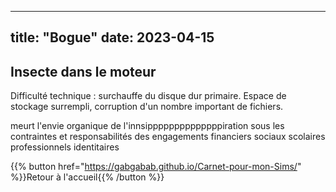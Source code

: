 

---
title: "Bogue"
date: 2023-04-15
---

## Insecte dans le moteur


Difficulté technique : surchauffe du disque dur primaire. Espace de stockage surrempli, corruption d'un nombre important de fichiers.

meurt l'envie organique de l'innsippppppppppppppiration  sous les contraintes et responsabilités des engagements financiers sociaux scolaires professionnels identitaires 





{{% button href="https://gabgabab.github.io/Carnet-pour-mon-Sims/" %}}Retour à l'accueil{{% /button %}}
